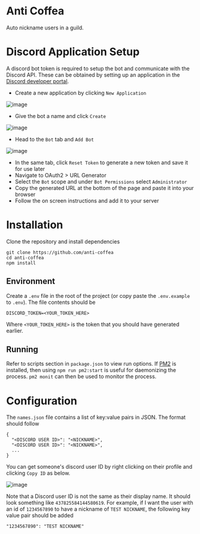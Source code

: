 # Anti Coffea
Auto nickname users in a guild.

# Discord Application Setup
A discord bot token is required to setup the bot and communicate with the Discord API.
These can be obtained by setting up an application in the [Discord developer portal](https://discord.com/developers/applications).

* Create a new application by clicking `New Application`

![image](https://user-images.githubusercontent.com/40413502/174899983-c23e4972-4671-43c6-a4f6-688d62cb9865.png)
* Give the bot a name and click `Create`

![image](https://user-images.githubusercontent.com/40413502/174899864-f802d85a-d46d-400c-bb0e-5c678c9fdbef.png)
* Head to the `Bot` tab and `Add Bot`

![image](https://user-images.githubusercontent.com/40413502/174900261-08f2b9dd-ed27-4448-b8fa-df0a7a4395f1.png)
* In the same tab, click `Reset Token` to generate a new token and save it for use later
* Navigate to OAuth2 > URL Generator
* Select the `Bot` scope and under `Bot Permissions` select `Administrator`
* Copy the generated URL at the bottom of the page and paste it into your browser
* Follow the on screen instructions and add it to your server


# Installation
Clone the repository and install dependencies
```
git clone https://github.com/anti-coffea
cd anti-coffea
npm install
```
## Environment
Create a `.env` file in the root of the project (or copy paste the `.env.example` to `.env`).
The file contents should be
```
DISCORD_TOKEN=<YOUR_TOKEN_HERE>
```
Where `<YOUR_TOKEN_HERE>` is the token that you should have generated earlier.

## Running
Refer to scripts section in `package.json` to view run options.
If [PM2](https://pm2.keymetrics.io/) is installed, then using `npm run pm2:start` is useful for daemonizing the process.
`pm2 monit` can then be used to monitor the process.

# Configuration
The `names.json` file contains a list of key:value pairs in JSON. The format should follow
```
{
  "<DISCORD USER ID>": "<NICKNAME>",
  "<DISCORD USER ID>": "<NICKNAME>",
  ...
}
```

You can get someone's discord user ID by right clicking on their profile and clicking `Copy ID` as below.

![image](https://user-images.githubusercontent.com/40413502/174898831-29cff3f6-1864-4150-9940-fb966b909841.png)

Note that a Discord user ID is not the same as their display name. It should look something like `437825584144580619`.
For example, if I want the user with an id of `1234567890` to have a nickname of `TEST NICKNAME`, the following key value pair should be added
```
"1234567890": "TEST NICKNAME"
```


